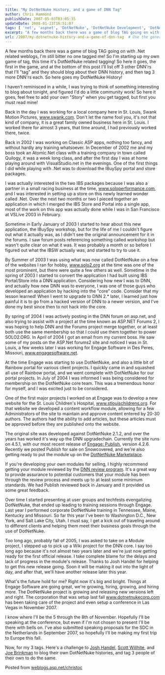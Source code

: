 ```yaml
---
title: "My DotNetNuke History, and a game of DNN Tag"
author: Chris Hammond
publishDate: 2007-05-03T03:05:35
updateDate: 2008-01-23T16:51:07
tags: [ 'net', 'aspnet', 'DotNetNuke', 'DotNetNuke Development', 'DotNetNuke Modules', 'DotNetNuke Support', 'Las Vegas', 'Solo2org', 'weblogsaspnet' ]
excerpt: "A few months back there was a game of blog TAG going on with .Net related weblogs, I'm still bitter no one tagged me! So I'm starting up my own game of tag, this time it's DotNetNuke related tagging! So here it goes, the first in the game, and at the bottom of this post I'll list off 3 other DNN'rs that I'll \"tag\" and they should blog about their DNN history, and then tag 3 more DNN'rs each. So here goes my DotNetNuke History! I haven't reminisced in a while, I was trying to think of something interesting to blog about tonight, and figured I'd do a little community work! So here it goes, feel free to add your own \"Story\" when you get tagged, but first you must read mine! Back in the day I was working for a local company here in St. Louis, Swank Motion Pictures, www.swank.com. Don't let the name fool you, it's not that kind of company, it is a great family owned business here in St. Louis. I worked there for almost 3 years, that time around, I had previously worked there, twice. Back in 2002 I was working on Classic ASP apps, nothing too fancy, and without hardly any training whatsoever. In December of 2002 me and my boss took an Atomic.Net class with a training company in town called Quilogy, it was a week long class, and after the first day I was at home playing around with VisualStudio.net in the evenings. One of the first things I did while playing with .Net was to download the IBuySpy portal and store packages. I was actually interested in the two IBS packages because I was also a partner in a small racing business at the time, www.soloperformance.com, and I was interested in setting up a store on this newly learned wonder called .Net. Over the next two months or two I pieced together an application in which I merged the IBS Store and Portal into a single app, most of the work on this app was actually done while I was in San Francisco at VSLive 2003 in February. Sometime in Early January of 2003 I started to hear about this new application, the IBuySpy workshop, but for the life of me I couldn't figure out what it actually was, as I didn't see the original announcement for it in the forums. I saw forum posts referencing something called workshop but wasn't quite clear on what it was. It was probably a month or so before I figured out what the IBSW actually was, and started to try to use it. By Summer of 2003 I was using what was now called DotNetNuke on a few of the websites I ran for hobby, www.solo2.org at the time was one of the most prominent, but there were quite a few others as well. Sometime in the spring of&nbsp;2003 I started to convert the application I had built using IBS Portal/Store into a DNN application. Considering how new I was to DNN, and actually how new DNN was to everyone, I was one of those guys who developed an application by hacking into the \"core\" code. Consider that my lesson learned! When I went to upgrade to DNN 2.* later, I learned just how painful it is to go from a hacked version of DNN to a newer version, and I've done my best since then to not hack into the core. By spring of 2004 I was actively posting in the&nbsp;DNN forum on asp.net, and also trying to assist with a project at the time known as ASP.NET Forums&nbsp;2, I was hoping to help DNN and the Forums&nbsp;project merge together, or at&nbsp;least both use the same membership so that I could use them together to power SOLO2.ORG. In April of 2004 I got an email from my current boss. He saw some of my posts on the ASP.Net forums2 site and noticed I was in St. Louis, a few weeks later I was working for Engage Software in Des Peres, Missouri,&nbsp;www.engagesoftware.net. At the time Engage was starting to use DotNetNuke, and also a little bit of Rainbow portal for various client projects. I quickly came in and squashed all use of Rainbow portal, and we went complete with DotNetNuke for our portal projects. In July of 2004 I was informed I was being considered for membership on the DotNetNuke core team. This was a tremendous honor for ..."
url: /2007/my-dotnetnuke-history-and-a-game-of-dnn-tag  # Use the generated URL with year
---
```

<p>A few months back there was a game of blog TAG going on with .Net related weblogs, I'm still bitter no one tagged me! So I'm starting up my own game of tag, this time it's DotNetNuke related tagging! So here it goes, the first in the game, and at the bottom of this post I'll list off 3 other DNN'rs that I'll "tag" and they should blog about their DNN history, and then tag 3 more DNN'rs each. So here goes my DotNetNuke History! <p>I haven't reminisced in a while, I was trying to think of something interesting to blog about tonight, and figured I'd do a little community work! So here it goes, feel free to add your own "Story" when you get tagged, but first you must read mine! <p>Back in the day I was working for a local company here in St. Louis, Swank Motion Pictures, <a href="https://www.swank.com/">www.swank.com</a>. Don't let the name fool you, it's not that kind of company, it is a great family owned business here in St. Louis. I worked there for almost 3 years, that time around, I had previously worked there, twice. <p>Back in 2002 I was working on Classic ASP apps, nothing too fancy, and without hardly any training whatsoever. In December of 2002 me and my boss took an Atomic.Net class with a training company in town called Quilogy, it was a week long class, and after the first day I was at home playing around with VisualStudio.net in the evenings. One of the first things I did while playing with .Net was to download the IBuySpy portal and store packages. <p>I was actually interested in the two IBS packages because I was also a partner in a small racing business at the time, <a href="https://www.soloperformance.com/">www.soloperformance.com</a>, and I was interested in setting up a store on this newly learned wonder called .Net. Over the next two months or two I pieced together an application in which I merged the IBS Store and Portal into a single app, most of the work on this app was actually done while I was in San Francisco at VSLive 2003 in February. <p>Sometime in Early January of 2003 I started to hear about this new application, the IBuySpy workshop, but for the life of me I couldn't figure out what it actually was, as I didn't see the original announcement for it in the forums. I saw forum posts referencing something called workshop but wasn't quite clear on what it was. It was probably a month or so before I figured out what the IBSW actually was, and started to try to use it. <p>By Summer of 2003 I was using what was now called DotNetNuke on a few of the websites I ran for hobby, <a href="https://www.solo2.org/">www.solo2.org</a> at the time was one of the most prominent, but there were quite a few others as well. Sometime in the spring of&nbsp;2003 I started to convert the application I had built using IBS Portal/Store into a DNN application. Considering how new I was to DNN, and actually how new DNN was to everyone, I was one of those guys who developed an application by hacking into the "core" code. Consider that my lesson learned! When I went to upgrade to DNN 2.* later, I learned just how painful it is to go from a hacked version of DNN to a newer version, and I've done my best since then to not hack into the core. <p>By spring of 2004 I was actively posting in the&nbsp;DNN forum on asp.net, and also trying to assist with a project at the time known as ASP.NET Forums&nbsp;2, I was hoping to help DNN and the Forums&nbsp;project merge together, or at&nbsp;least both use the same membership so that I could use them together to power SOLO2.ORG. In April of 2004 I got an email from my current boss. He saw some of my posts on the ASP.Net forums2 site and noticed I was in St. Louis, a few weeks later I was working for Engage Software in Des Peres, Missouri,&nbsp;<a href="https://www.engagesoftware.net/">www.engagesoftware.net</a>. <p>At the time Engage was starting to use DotNetNuke, and also a little bit of Rainbow portal for various client projects. I quickly came in and squashed all use of Rainbow portal, and we went complete with DotNetNuke for our portal projects. In July of 2004 I was informed I was being considered for membership on the DotNetNuke core team. This was a tremendous honor for myself, and I was excited just to be considered. <p>One of the first major projects I worked on at Engage was to develop a new website for the St. Louis Children's Hospital, <a href="https://www.stlouischildrens.org/">www.stlouischildrens.org</a>. For that website we developed a content workflow module, allowing for a few Administrators of the site to maintain and approve content entered by 20-30 authors. The authors had the ability to add articles, but these articles must be approved before they are published onto the website. <p>The original site was developed against DotNetNuke 2.1.2, and over the years has worked it's way up the DNN upgradechain. Currently the site runs on 4.5.1, with our most recent release of <a href="https://www.engagemodules.com/Modules/EngagePublish/tabid/61/Default.aspx">Engage: Publish</a>, version 4.2.6. Recently we posted Publish for sale on Snowcovered, and we're also getting ready to put the module up on the <a href="https://marketplace.dotnetnuke.com/">DotNetNuke Marketplace</a>. <p>If you're developing your own modules for selling, I highly recommend getting your module reviewed by the <a href="https://www.dotnetnuke.com/About/ReviewProgram/tabid/959/Default.aspx">DNN review program</a>. It's a great way to provide assurance to potential customers that your module has been through the review process and meets up to at least some minimum standards. We had Publish reviewed back in January and it provided us some great feedback. <p>Over time I started presenting at user groups and techfests evengalizing DotNetNuke, that ended up leading to training sessions through Engage. Last year I performed corporate DotNetNuke training in Tennessee, Maine, Kentucky and Missouri. So far this year I've been to Washington D.C., New York, and Salt Lake City, Utah. I must say, I get a kick out of traveling around to different clients and helping them meet their business goals through the use of DotNetNuke. <p>Too long ago, probably fall of 2005, I was asked to take on a Module project, I stepped up to pick up a Wiki project for the DNN core. I say too long ago because it's not almost two years later and we're just now getting ready for the first official release. I take complete blame for the delays and lack of progress in the module's release. Thanks to Josh Handel for helping to get this new release going. Soon it will be making it out into the light of day, and after that, we'll have another release later this year. <p>What's the future hold for me? Right now it's big and bright. Things at Engage Software are going great, we're growing, hiring, growing, and hiring more. The DotNetNuke project is growing and releasing new versions left and right. The corporation that was setup last fall <a href="https://www.dotnetnukecorp.com">www.dotnetnukecorp.com</a> has been taking care of the project and even setup a conference in Las Vegas in November 2007. <p>I know where I'll be the 5 through the 8th of November. Hopefully I'll be speaking at the conference, but even if I'm not chosen to present I'll be there with bells on. I've also submitted speaking proposals for the SDC in the Netherlands in September 2007, so hopefully I'll be making my first trip to Europe this fall. <p>Now, for my 3 tags. Here's a challenge to&nbsp;<a href="https://www.64bytes.com/">Josh Handel</a>, <a href="https://www.dotnetnuke.com/Community/Blogs/tabid/825/BlogID/18/Default.aspx">Scott Willhite</a>, and <a href="https://www.dotnetnuke.com/Community/Blogs/tabid/825/BlogID/3/Default.aspx">Joe Brinkman</a>&nbsp;to blog their own DotNetNuke histories, and tag 3 people of their own to do the same.</p> Posted from <A href="https://weblogs.asp.net/christoc/">weblogs.asp.net/christoc</a>
